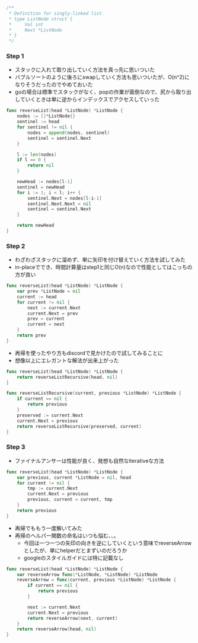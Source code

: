 ```Go
/**
 * Definition for singly-linked list.
 * type ListNode struct {
 *     Val int
 *     Next *ListNode
 * }
 */
```

### Step 1
- スタックに入れて取り出していく方法を真っ先に思いついた
- バブルソートのように後ろにswapしていく方法も思いついたが、O(n^2)になりそうだったのでやめておいた
- goの場合は標準でスタックがなく、popの作業が面倒なので、尻から取り出していくときは単に逆からインデックスでアクセスしていった

```Go
func reverseList(head *ListNode) *ListNode {
    nodes := []*ListNode{}
    sentinel := head
    for sentinel != nil {
        nodes = append(nodes, sentinel)
        sentinel = sentinel.Next
    }

    l := len(nodes)
    if l == 0 {
        return nil
    }

    newHead := nodes[l-1]
    sentinel = newHead
    for i := 1; i < l; i++ {
        sentinel.Next = nodes[l-i-1]
        sentinel.Next.Next = nil
        sentinel = sentinel.Next
    }

    return newHead
}
```

### Step 2
- わざわざスタックに溜めず、単に矢印を付け替えていく方法を試してみた
- in-placeででき、時間計算量はstep1と同じO(n)なので性能としてはこっちの方が良い

```Go
func reverseList(head *ListNode) *ListNode {
    var prev *ListNode = nil
    current := head
    for current != nil {
        next := current.Next
        current.Next = prev
        prev = current
        current = next
    }
    return prev
}
```

- 再帰を使ったやり方もdiscordで見かけたので試してみることに
- 想像以上にエレガントな解法が出来上がった

```Go
func reverseList(head *ListNode) *ListNode {
    return reverseListRecursive(head, nil)
}

func reverseListRecursive(current, previous *ListNode) *ListNode {
    if current == nil {
        return previous
    }
    preserved := current.Next
    current.Next = previous
    return reverseListRecursive(preserved, current)
}
```

### Step 3
- ファイナルアンサーは性能が良く、発想も自然なiterativeな方法

```Go
func reverseList(head *ListNode) *ListNode {
    var previous, current *ListNode = nil, head
    for current != nil {
        tmp := current.Next
        current.Next = previous
        previous, current = current, tmp
    }
    return previous
}
```

- 再帰でももう一度解いてみた
- 再帰のヘルパー関数の命名はいつも悩む、、。
  - 今回は一つ一つの矢印の向きを逆にしていくという意味でreverseArrowとしたが、単にhelperだとまずいのだろうか
  - googleのスタイルガイドには特に記載なし

```Go
func reverseList(head *ListNode) *ListNode {
    var reverseArrow func(*ListNode, *ListNode) *ListNode
    reverseArrow = func(current, previous *ListNode) *ListNode {
        if current == nil {
            return previous
        }

        next := current.Next
        current.Next = previous
        return reverseArrow(next, current)
    }
    return reverseArrow(head, nil)
}
```
